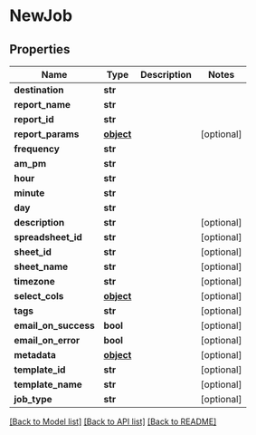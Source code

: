 # NewJob

## Properties
Name | Type | Description | Notes
------------ | ------------- | ------------- | -------------
**destination** | **str** |  | 
**report_name** | **str** |  | 
**report_id** | **str** |  | 
**report_params** | [**object**](.md) |  | [optional] 
**frequency** | **str** |  | 
**am_pm** | **str** |  | 
**hour** | **str** |  | 
**minute** | **str** |  | 
**day** | **str** |  | 
**description** | **str** |  | [optional] 
**spreadsheet_id** | **str** |  | [optional] 
**sheet_id** | **str** |  | [optional] 
**sheet_name** | **str** |  | [optional] 
**timezone** | **str** |  | [optional] 
**select_cols** | [**object**](.md) |  | [optional] 
**tags** | **str** |  | [optional] 
**email_on_success** | **bool** |  | [optional] 
**email_on_error** | **bool** |  | [optional] 
**metadata** | [**object**](.md) |  | [optional] 
**template_id** | **str** |  | [optional] 
**template_name** | **str** |  | [optional] 
**job_type** | **str** |  | [optional] 

[[Back to Model list]](../README.md#documentation-for-models) [[Back to API list]](../README.md#documentation-for-api-endpoints) [[Back to README]](../README.md)


